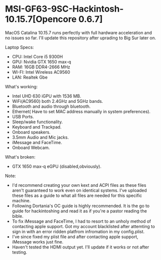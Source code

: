 # MSI-GF63-9SC-Hackintosh-10.15.7[Opencore 0.6.7]
MacOS Catalina 10.15.7 runs perfectly with full hardware acceleration and no issues so far. I'll update this repository after uprading to Big Sur later on.

Laptop Specs:
- CPU: Intel Core i5 9300H
- GPU: Nvidia GTX 1650 max-q
- RAM: 16GB DDR4-2666 MHz
- WI-FI: Intel Wireless AC9560
- LAN: Realtek Gbe

What's working:
- Intel UHD 630 iGPU with 1536 MB.
- WiFi(AC9560) both 2.4GHz and 5GHz bands.
- Bluetooth and audio through bluetooth.
- Ethernet( Have to set MAC address manually in system preferences).
- USB Ports.
- Sleep/wake functionality.
- Keyboard and Trackpad.
- Onboard speakers.
- 3.5mm Audio and Mic jacks.
- iMessage and FaceTime.
- Onboard Webcam.

What's broken:
- GTX 1650 max-q eGPU (disabled,obviously).


Note:
- I'd recommend creating your own kext and ACPI files as these files aren't guaranteed to work even on identical systems. I've uploaded these files as a guide to what all files are needed for this specific machine.
- Following Dortania's OC guide is highly recommended. It is the go to guide for hackintoshing and read it as if you're a pastor reading the bible.
- To fix iMessage and FaceTime, I had to resort to an unholy method of contacting apple support. Got my account blacklisted after attemting to sign in with an error ridden platfrom infromation in my config.plist. 
- I've since fixed my plist file and after contacting apple support, iMessage works just fine.
- Haven't tested the HDMI output yet. I'll update if it works or not after testing.

